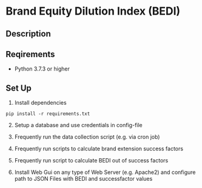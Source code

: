 # Brand Equity Dilution Index (BEDI)
## Description

## Reqirements

- Python 3.7.3 or higher

## Set Up

1. Install dependencies
```shell
pip install -r requirements.txt
```

2. Setup a database and use credentials in config-file

3. Frequently run the data collection script (e.g. via cron job)

4. Frequently run scripts to calculate brand extension success factors

5. Frequently run script to calculate BEDI out of success factors

6. Install Web Gui on any type of Web Server (e.g. Apache2) and configure path to JSON Files with BEDI and successfactor values
